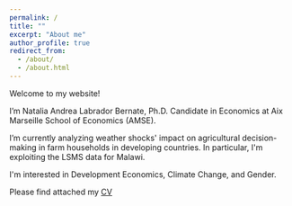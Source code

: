 ```yaml
---
permalink: /
title: ""
excerpt: "About me"
author_profile: true
redirect_from: 
  - /about/
  - /about.html
---
```


Welcome to my website!

I’m Natalia Andrea Labrador Bernate, Ph.D. Candidate in Economics at Aix Marseille School of Economics (AMSE).

I’m currently analyzing weather shocks' impact on agricultural decision-making in farm households in developing countries. In particular, I'm exploiting the LSMS data for Malawi. 

I'm interested in Development Economics, Climate Change, and Gender.

Please find attached my [CV](https://www.dropbox.com/home?preview=Curriculum_Vitae+%285%29.pdf)
